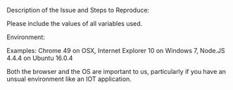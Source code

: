 Description of the Issue and Steps to Reproduce:

Please include the values of all variables used.

Environment:

Examples: Chrome 49 on OSX, Internet Explorer 10 on Windows 7, Node.JS 4.4.4 on Ubuntu 16.0.4

Both the browser and the OS are important to us, particularly if you have an unsual environment like an IOT application.